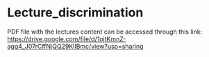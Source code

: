 # Lecture_discrimination
PDF file with the lectures content can be accessed through this link: https://drive.google.com/file/d/1ojtKmnZ-agg4_J07rCffNjQQ29KlIBmc/view?usp=sharing


